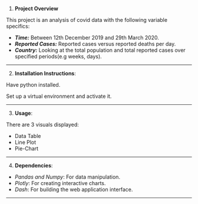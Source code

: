1. **Project Overview**

This project is an analysis of covid data with the following variable specifics:
- _**Time:**_ Between 12th December 2019 and 29th March 2020. 
- _**Reported Cases:**_ Reported cases versus reported deaths per day.
- **_Country:_** Looking at the total population and total reported cases over specified periods(e.g weeks, days).

---
2. **Installation Instructions**: 

Have python installed.

Set up a virtual environment and activate it.

---

3. **Usage**:

There are 3 visuals displayed:
- Data Table
- Line Plot
- Pie-Chart

---

4. **Dependencies**:

- _Pandas and Numpy_: For data manipulation.
- _Plotly_: For creating interactive charts.
- _Dash_: For building the web application interface.

---



